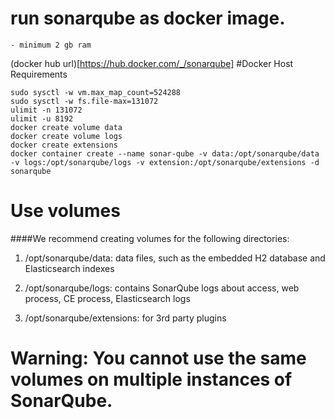 # run sonarqube as docker image.
    - minimum 2 gb ram 

(docker hub url)[https://hub.docker.com/_/sonarqube]
#Docker Host Requirements
```
sudo sysctl -w vm.max_map_count=524288
sudo sysctl -w fs.file-max=131072
ulimit -n 131072
ulimit -u 8192
docker create volume data
docker create volume logs
docker create extensions 
docker container create --name sonar-qube -v data:/opt/sonarqube/data  -v logs:/opt/sonarqube/logs -v extension:/opt/sonarqube/extensions -d sonarqube 

```
# Use volumes

####We recommend creating volumes for the following directories:

1.  /opt/sonarqube/data: data files, such as the embedded H2 database and Elasticsearch indexes

2.  /opt/sonarqube/logs: contains SonarQube logs about access, web process, CE process, Elasticsearch logs

3.  /opt/sonarqube/extensions: for 3rd party plugins

# Warning: You cannot use the same volumes on multiple instances of SonarQube.

